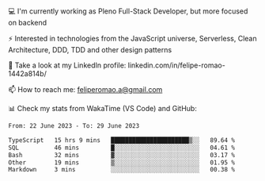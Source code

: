 💻 I'm currently working as Pleno Full-Stack Developer, but more focused on backend

⚡ Interested in technologies from the JavaScript universe, Serverless, Clean Architecture, DDD, TDD and other design patterns

👥 Take a look at my LinkedIn profile: linkedin.com/in/felipe-romao-1442a814b/

📫 How to reach me: feliperomao.a@gmail.com

📊 Check my stats from WakaTime (VS Code) and GitHub:

<!--START_SECTION:waka-->

```txt
From: 22 June 2023 - To: 29 June 2023

TypeScript   15 hrs 9 mins   ██████████████████████▒░░   89.64 %
SQL          46 mins         █░░░░░░░░░░░░░░░░░░░░░░░░   04.61 %
Bash         32 mins         ▓░░░░░░░░░░░░░░░░░░░░░░░░   03.17 %
Other        19 mins         ▒░░░░░░░░░░░░░░░░░░░░░░░░   01.95 %
Markdown     3 mins          ░░░░░░░░░░░░░░░░░░░░░░░░░   00.38 %
```

<!--END_SECTION:waka-->
